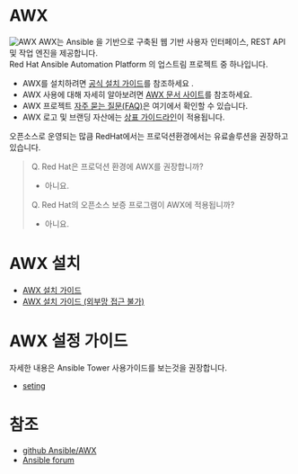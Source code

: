 # AWX
![AWX](https://raw.githubusercontent.com/ansible/awx-logos/master/awx/ui/client/assets/logo-login.svg?sanitize=true)
AWX는 Ansible 을 기반으로 구축된 웹 기반 사용자 인터페이스, REST API 및 작업 엔진을 제공합니다. </br>
Red Hat Ansible Automation Platform 의 업스트림 프로젝트 중 하나입니다.

- AWX를 설치하려면 [공식 설치 가이드](https://github.com/ansible/awx/blob/devel/INSTALL.md)를 참조하세요 .
- AWX 사용에 대해 자세히 알아보려면 [AWX 문서 사이트](https://ansible.readthedocs.io/projects/awx/en/latest/)를 참조하세요.
- AWX 프로젝트 [자주 묻는 질문(FAQ)](https://www.ansible.com/awx-project-faq)은 여기에서 확인할 수 있습니다.
- AWX 로고 및 브랜딩 자산에는 [상표 가이드라인](https://github.com/ansible/awx-logos/blob/master/TRADEMARKS.md)이 적용됩니다.

오픈소스로 운영되는 많큼 RedHat에서는 프로덕션환경에서는 유료솔루션을 권장하고 있습니다.
> Q. Red Hat은 프로덕션 환경에 AWX를 권장합니까?
> - 아니요.
>
> Q. Red Hat의 오픈소스 보증 프로그램이 AWX에 적용됩니까?
> - 아니요.

# AWX 설치
- [AWX 설치 가이드](./install/Readme.md)
- [AWX 설치 가이드 (외부망 접근 불가)](./install/install_with_out_internet.md)

# AWX 설정 가이드
자세한 내용은 Ansible Tower 사용가이드를 보는것을 권장합니다.
- [seting](./setting/Readme.me)

# 참조
- [github Ansible/AWX](https://github.com/ansible/awx?tab=readme-ov-file)
- [Ansible forum](https://forum.ansible.com/)